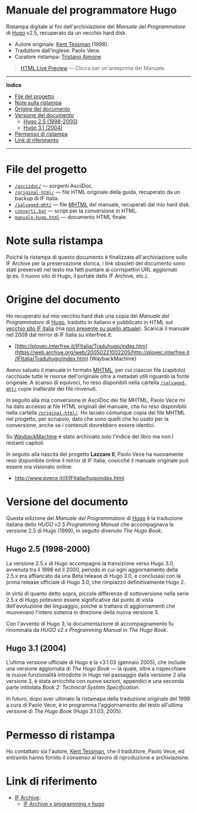 # Manuale del programmatore Hugo

Ristampa digitale ai fini dell'archiviazione del _Manuale del Programmatore_ di [Hugo] v2.5, recuperato da un vecchio hard disk.

- Autore originale: [Kent Tessman] (1998).
- Traduttore dall'inglese: Paolo Vece.
- Curatore ristampa: [Tristano Ajmone].

> [HTML Live Preview] — Clicca per un'anteprima del Manuale.

[HTML Live Preview]: http://htmlpreview.github.io/?https://github.com/tajmone/lazzaro2/blob/hugo-man/hugo/manuale/manuale-hugo.html

-----

**Indice**

<!-- MarkdownTOC autolink="true" bracket="round" autoanchor="false" lowercase="only_ascii" uri_encoding="true" levels="1,2,3" -->

- [File del progetto](#file-del-progetto)
- [Note sulla ristampa](#note-sulla-ristampa)
- [Origine del documento](#origine-del-documento)
- [Versione del documento](#versione-del-documento)
    - [Hugo 2.5 \(1998-2000\)](#hugo-25-1998-2000)
    - [Hugo 3.1 \(2004\)](#hugo-31-2004)
- [Permesso di ristampa](#permesso-di-ristampa)
- [Link di riferimento](#link-di-riferimento)

<!-- /MarkdownTOC -->

-----

# File del progetto

- [`/asciidoc/`](./asciidoc/) — sorgenti AsciiDoc.
- [`/original-html/`][original] — file HTML originale della guida, recuperato da un backup di IF Italia.
- [`/salvaged-mht/`][salvaged] — file [MHTML] del manuale, recuperati dal mio hard disk. 
- [`converti.bat`](./converti.bat) — script per la conversione in HTML.
- [`manuale-hugo.html`](./manuale-hugo.html) — documento HTML finale.

# Note sulla ristampa

Poiché la ristampa di questo documento è finalizzata all'archiviazione sullo IF Archive per la preservazione storica, i link obsoleti del documento sono stati preservati nel testo ma fatti puntare ai corrispettivi URL aggiornati (p.es. il nuovo sito di Hugo, il portale dello IF Archive, etc.).

# Origine del documento

Ho recuperato sul mio vecchio hard disk una copia del _Manuale del Programmatore_ di [Hugo], tradotto in italiano e pubblicato in HTML sul [vecchio sito IF Italia][man WBM] (ma [non presente su quello attuale]). Scaricai il manuale nel 2009 dal mirror di IF Italia su interfree.it:

- [http://plovec.interfree.it/IFItalia/Traduhugo/index.htm](https://web.archive.org/web/20050221002205/http://plovec.interfree.it/IFItalia/Traduhugo/index.htm) (WaybackMachine)

Avevo salvato il manuale in formato [MHTML], per cui ciascun file (capitolo) racchiude tutte le risorse dell'originale oltre a metadati utili riguardo la fonte originale. A scanso di equivoci, ho reso disponibili nella cartella [`/salvaged-mht/`][salvaged] copie inalterate dei file rinvenuti. 

In seguito alla mia conversione in AsciiDoc dei file MHTML, Paolo Vece mi ha dato accesso ai file HTML originali del manuale, che ho reso disponibilii nella cartella [`/original-html/`][original]. Ho laciato comunque copia dei file MHTML nel progetto, per scrupolo, dato che sono quelli che ho usato per la conversione, anche se i contenuti dovrebbero essere identici.

Su [WaybackMachine][man WBM] è stato archiviato solo l'indice del libro ma non i restanti capitoli.

In seguito alla nascita del progetto __Lazzaro II__, Paolo Vece ha nuovamente reso disponibile online il mirror di IF Italia, cosicché il manuale originale può essere ora visionato online: 

- http://www.pvece.it/if/IFItalia/hugoindex.html

# Versione del documento

Questa edizione del _Manuale del Programmatore_ di [Hugo] è la traduzione italiana dello _HUGO v2.5 Programming Manual_ che accompagnava la versione 2.5 di Hugo (1999), in seguito divenuto _The Hugo Book_.


## Hugo 2.5 (1998-2000)

La versione 2.5.x di Hugo accompagnò la transizione verso Hugo 3.0, avvenuta tra il 1998 ed il 2000, periodo in cui ogni aggiornamento della 2.5.x era affiancato da una Beta release di Hugo 3.0, e conclusasi con la prima release ufficiale di Hugo 3.0, che rimpiazzò definitivamente Hugo 2.

In virtù di quanto detto sopra, piccole differenze di sottoversione nella serie 2.5.x di Hugo potevano essere significative dal punto di vista dell'evoluzione del linguaggio, poiché si trattava di aggiornamenti che muovevano l'intero sistema in direzione della nuova versione 3.

Con l'avvento di Hugo 3, la documentazione di accompagnamento fu rinominata da _HUGO v2.x Programming Manual_ in _The Hugo Book_.

## Hugo 3.1 (2004)

L'ultima versione ufficiale di Hugo è la v3.1.03 (gennaio 2005), che include una versione aggiornata di _The Hugo Book_ — la quale, oltre a rispecchiare le nuove funzionalità introdotte in Hugo nel passaggio dalla versione 2 alla versione 3, è stata arricchita con nuove sezioni, appendici e una seconda parte intitolata _Book 2: Technical System Specification_.

In futuro, dopo aver ultimato la ristamapa della traduzione originale del 1999 a cura di Paolo Vece, è in programma l'aggiornamento del testo all'ultima versione di _The Hugo Book_ (Hugo 3.1.03, 2005).

# Permesso di ristampa

Ho contattato sia l'autore, [Kent Tessman], che il traduttore, Paolo Vece, ed entrambi hanno fornito il consenso al lavoro di riproduzione e archiviazione.

# Link di riferimento

- [IF Archive]:
    + [IF Archive » programming » hugo]

<!-----------------------------------------------------------------------------
                               REFERENCE LINKS                                
------------------------------------------------------------------------------>

[Hugo]: http://www.generalcoffee.com/hugo/gethugo.html "Visita il sito di Hugo"
[man WBM]: https://web.archive.org/web/20050221002205/http://plovec.interfree.it/IFItalia/Traduhugo/index.htm "Vedi copia archivata del documento originale su WaybackMachine"
[non presente su quello attuale]: http://ifitalia.oldgamesitalia.net/pmwiki/pmwiki.php?n=Main.Manuali

[HUGO per giocare]: https://web.archive.org/web/20050221195514/http://plovec.interfree.it/IFItalia/guidauso.html

[The Hugo Book]: http://www.ifarchive.org/if-archive/programming/hugo/manuals/hugo_book.pdf "Scarica 'The Hugo Book' in PDF"

[MHTML]: https://it.wikipedia.org/wiki/MHTML

<!-- file e cartelle -->

[salvaged]: ./salvaged-mht "Vai alla cartella"
[original]: ./original-html "Vai alla cartella"

<!-- IF Archive -->

[IF Archive]: https://www.ifarchive.org/ "Visita lo IF Archive"
[IF Archive » programming » hugo]: https://www.ifarchive.org/indexes/if-archive/programming/hugo/ "Visita la sezione '/programming/hugo/' dello IF Archive"

<!-- persone -->

[Tristano Ajmone]: https://github.com/tajmone "Visita il profilo GitHub di Tristano Ajmone"
[Kent Tessman]: http://ifwiki.org/index.php/Kent_Tessman "Vedi la pagina su Kent Tessman nello IF-Wiki"

<!-- EOF -->
